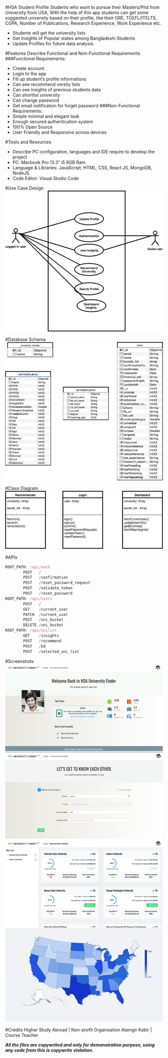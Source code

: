 #HSA Student Profile
Students who want to pursue their Masters/Phd from University from USA, With the help of this app students can get some suggested university based on their profile, like their GRE, TOEFL/ITELTS, CGPA, Number of Publications, Research Experience, Work Experience etc.

* Students will get the university lists
* Get Insights of Popular states among Bangladeshi Students
* Update Profiles for future data analysis

#Features
Describe Functional and Non-Functional Requirements.
###Functional Requirements:
* Create account
* Login to the app
* Fill up student’s profile informations
* Can see recommend versity lists
* Can see insights of previous students data
* Can shortlist university
* Can change password
* Get email notification for forget password
###Non-Functional Requirements:
* Simple minimal and elegant look
* Enough secured authentication system
* 100% Open Source
* User Friendly and Responsive across devices

#Tools and Resources
* Describe PC configuration, languages and IDE require to develop the project
* PC: Macbook Pro 13.3” i5 8GB Ram.
* Language & Libraries: JavaScript, HTML, CSS, React JS, MongoDB, NodeJS
* Code Editor: Visual Studio Code

#Use Case Design
![alt text][ucd]

#Database Schema
![alt text][dbschema]

#Class Diagram
![alt text][cd]

#APIs
```javascript
ROOT_PATH: /api/auth
        POST   /
        POST   /confirmation
        POST   /reset_password_request
        POST   /validate_token
        POST   /reset_password
ROOT_PATH: /api/users
        POST   /
        GET    /current_user
        PATCH  /current_user
        POST   /uni_bucket
        DELETE /uni_bucket
ROOT_PATH: /api/unilist
        GET    /insights
        POST   /recommend
        POST   /bd
        POST   /selected_uni_list
```

#Screenshots
![alt text][sc1]
![alt text][sc2]
![alt text][sc3]
![alt text][sc4]

#Credits
Higher Study Abroad | Non-profit Organisation
Alamgir Kabir | Course Teacher

**_All the files are copywrited and only for demonstration purpose, using any code from this is copywrite violation._**

[dbschema]: https://github.com/mgorabbani/hsa-react/raw/master/repo_files/databaseSchema.png "Database Schema"
[cd]: https://github.com/mgorabbani/hsa-react/raw/master/repo_files/class-diagram.png "Class Diagram"
[ucd]: https://github.com/mgorabbani/hsa-react/raw/master/repo_files/use-case-diagram.png "Use Case Design"

[sc1]: https://github.com/mgorabbani/hsa-react/raw/master/repo_files/sc1.png "Screenshot"
[sc2]: https://github.com/mgorabbani/hsa-react/raw/master/repo_files/sc2.png "Screenshot"
[sc3]: https://github.com/mgorabbani/hsa-react/raw/master/repo_files/sc3.png "Screenshot"
[sc4]: https://github.com/mgorabbani/hsa-react/raw/master/repo_files/sc4.png "Screenshot"